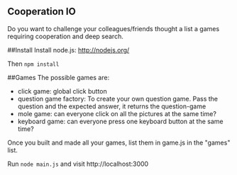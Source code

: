 Cooperation IO
--------------

Do you want to challenge your colleagues/friends thought a list a games requiring cooperation and deep search.

##Install
Install node.js: http://nodejs.org/

Then ```npm install```

##Games
The possible games are:
- click game: global click button
- question game factory: To create your own question game. Pass the question and the expected answer, it returns the question-game
- mole game: can everyone click on all the pictures at the same time?
- keyboard game: can everyone press one keyboard button at the same time?

Once you built and made all your games, list them in game.js in the "games" list.

Run ```node main.js``` and visit http://localhost:3000
